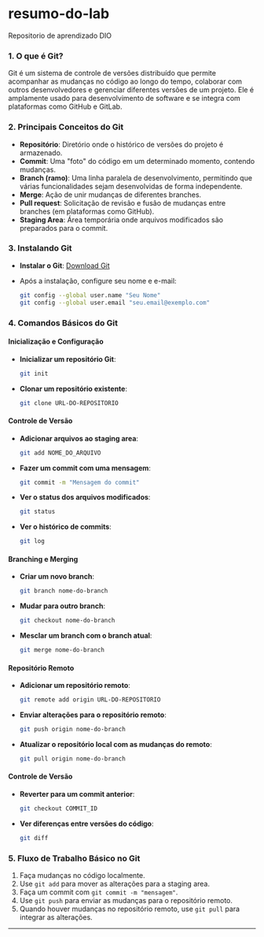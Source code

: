 # resumo-do-lab
Repositorio de aprendizado DIO

### 1. **O que é Git?**
   Git é um sistema de controle de versões distribuído que permite acompanhar as mudanças no código ao longo do tempo, colaborar com outros desenvolvedores e gerenciar diferentes versões de um projeto. Ele é amplamente usado para desenvolvimento de software e se integra com plataformas como GitHub e GitLab.

### 2. **Principais Conceitos do Git**
   - **Repositório**: Diretório onde o histórico de versões do projeto é armazenado.
   - **Commit**: Uma "foto" do código em um determinado momento, contendo mudanças.
   - **Branch (ramo)**: Uma linha paralela de desenvolvimento, permitindo que várias funcionalidades sejam desenvolvidas de forma independente.
   - **Merge**: Ação de unir mudanças de diferentes branches.
   - **Pull request**: Solicitação de revisão e fusão de mudanças entre branches (em plataformas como GitHub).
   - **Staging Area**: Área temporária onde arquivos modificados são preparados para o commit.

### 3. **Instalando Git**
   - **Instalar o Git**: [Download Git](https://git-scm.com/downloads)
   - Após a instalação, configure seu nome e e-mail:

     ```bash
     git config --global user.name "Seu Nome"
     git config --global user.email "seu.email@exemplo.com"
     ```

### 4. **Comandos Básicos do Git**

#### Inicialização e Configuração
- **Inicializar um repositório Git**:
  ```bash
  git init
  ```

- **Clonar um repositório existente**:
  ```bash
  git clone URL-DO-REPOSITORIO
  ```

#### Controle de Versão
- **Adicionar arquivos ao staging area**:
  ```bash
  git add NOME_DO_ARQUIVO
  ```

- **Fazer um commit com uma mensagem**:
  ```bash
  git commit -m "Mensagem do commit"
  ```

- **Ver o status dos arquivos modificados**:
  ```bash
  git status
  ```

- **Ver o histórico de commits**:
  ```bash
  git log
  ```

#### Branching e Merging
- **Criar um novo branch**:
  ```bash
  git branch nome-do-branch
  ```

- **Mudar para outro branch**:
  ```bash
  git checkout nome-do-branch
  ```

- **Mesclar um branch com o branch atual**:
  ```bash
  git merge nome-do-branch
  ```

#### Repositório Remoto
- **Adicionar um repositório remoto**:
  ```bash
  git remote add origin URL-DO-REPOSITORIO
  ```

- **Enviar alterações para o repositório remoto**:
  ```bash
  git push origin nome-do-branch
  ```

- **Atualizar o repositório local com as mudanças do remoto**:
  ```bash
  git pull origin nome-do-branch
  ```

#### Controle de Versão
- **Reverter para um commit anterior**:
  ```bash
  git checkout COMMIT_ID
  ```

- **Ver diferenças entre versões do código**:
  ```bash
  git diff
  ```

### 5. **Fluxo de Trabalho Básico no Git**
   1. Faça mudanças no código localmente.
   2. Use `git add` para mover as alterações para a staging area.
   3. Faça um commit com `git commit -m "mensagem"`.
   4. Use `git push` para enviar as mudanças para o repositório remoto.
   5. Quando houver mudanças no repositório remoto, use `git pull` para integrar as alterações.

---

